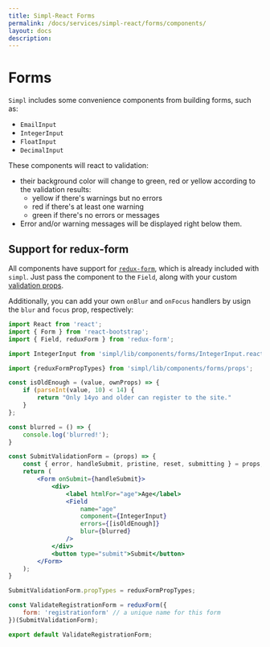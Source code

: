 ```yaml
---
title: Simpl-React Forms
permalink: /docs/services/simpl-react/forms/components/
layout: docs
description:
---
```


# Forms

`Simpl` includes some convenience components from building forms, such as:

* `EmailInput`
* `IntegerInput`
* `FloatInput`
* `DecimalInput`

These components will react to validation:

* their background color will change to green, red or yellow according to the validation results:
    * yellow if there's warnings but no errors
    * red if there's at least one warning
    * green if there's no errors or messages
* Error and/or warning messages will be displayed right below them.

## Support for redux-form

All components have support for [`redux-form`](http://redux-form.com/), which is already included with `simpl`. Just pass the component to the `Field`, along with your custom [validation props](./validation.md).

Additionally, you can add your own `onBlur` and `onFocus` handlers by usign the
`blur` and `focus` prop, respectively:

```jsx
import React from 'react';
import { Form } from 'react-bootstrap';
import { Field, reduxForm } from 'redux-form';

import IntegerInput from 'simpl/lib/components/forms/IntegerInput.react';

import {reduxFormPropTypes} from 'simpl/lib/components/forms/props';

const isOldEnough = (value, ownProps) => {
    if (parseInt(value, 10) < 14) {
        return "Only 14yo and older can register to the site."
    }
};

const blurred = () => {
    console.log('blurred!');
}

const SubmitValidationForm = (props) => {
    const { error, handleSubmit, pristine, reset, submitting } = props;
    return (
        <Form onSubmit={handleSubmit}>
            <div>
                <label htmlFor="age">Age</label>
                <Field
                    name="age"
                    component={IntegerInput}
                    errors={[isOldEnough]}
                    blur={blurred}
                />
            </div>
            <button type="submit">Submit</button>
        </Form>
    );
}

SubmitValidationForm.propTypes = reduxFormPropTypes;

const ValidateRegistrationForm = reduxForm({
    form: 'registrationform' // a unique name for this form
})(SubmitValidationForm);

export default ValidateRegistrationForm;
```
